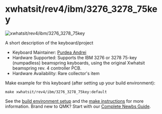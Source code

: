 # xwhatsit/rev4/ibm/3276_3278_75key

![xwhatsit/rev4/ibm/3276_3278_75key](https://i.imgur.com/juemGB1.jpg)

A short description of the keyboard/project

* Keyboard Maintainer: [Purdea Andrei](https://github.com/purdeaandrei)
* Hardware Supported: Supports the IBM 3276 or 3278 75-key (numpadless) beamspring keyboards, using the original Xwhatsit beamspring rev. 4 controller PCB.
* Hardware Availability: Rare collector's item

Make example for this keyboard (after setting up your build environment):

    make xwhatsit/rev4/ibm/3276_3278_75key:default

See the [build environment setup](https://docs.qmk.fm/#/getting_started_build_tools) and the [make instructions](https://docs.qmk.fm/#/getting_started_make_guide) for more information. Brand new to QMK? Start with our [Complete Newbs Guide](https://docs.qmk.fm/#/newbs).
